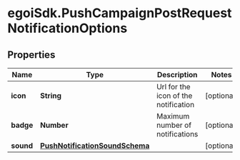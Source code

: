 # egoiSdk.PushCampaignPostRequestNotificationOptions

## Properties
Name | Type | Description | Notes
------------ | ------------- | ------------- | -------------
**icon** | **String** | Url for the icon of the notification | [optional] 
**badge** | **Number** | Maximum number of notifications | [optional] 
**sound** | [**PushNotificationSoundSchema**](PushNotificationSoundSchema.md) |  | [optional] 


